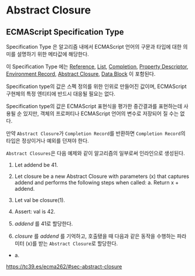 # Abstract Closure

## ECMAScript Specification Type
Specification Type 은 알고리즘 내에서 ECMAScript 언어의 구문과 타입에 대한 의미를 설명하기 위한 메타값에 해당한다.

이 Specification Type 에는 [Reference](https://tc39.es/ecma262/#sec-reference-specification-type), [List](https://tc39.es/ecma262/#sec-list-and-record-specification-type), [Completion](https://tc39.es/ecma262/#sec-completion-record-specification-type), [Property Descriptor](https://tc39.es/ecma262/#sec-property-descriptor-specification-type), [Environment Record](https://tc39.es/ecma262/#sec-environment-records), [Abstract Closure](https://tc39.es/ecma262/#sec-abstract-closure), [Data Block](https://tc39.es/ecma262/#sec-data-blocks) 이 포함된다.

Specification type의 값은 스펙 정의를 위한 인위로 만들어진 값이며, ECMAScript 구현체의 특정 엔티티에 반드시 대응될 필요는 없다.

Specification type의 값은 ECMAScript 표현식을 평가한 중간결과를 표현하는데 사용될 순 있지만, 객체의 프로퍼티나 ECMAScript 언어의 변수로 저장되어 질 수는 없다.

만약 `Abstract Closure`가 `Completion Record`를 반환하면 `Completion Record`의 타입은 정상이거나 예외를 던져야 한다.

`Abstract Closures`은 다음 예제와 같이 알고리즘의 일부로써 인라인으로 생성된다.

1. Let addend be 41.
2. Let closure be a new Abstract Closure with parameters (x) that captures addend and performs the following steps when called:
  a. Return x + addend.
3. Let val be closure(1).
4. Assert: val is 42.

1. *addend* 를 41로 할당한다.
2. *closure* 를 *addend* 를 기억하고, 호출됐을 때 다음과 같은 동작을 수행하는 파라미터 (x)를 받는 `Abstract Closure`로 할당한다.
  + a. 

https://tc39.es/ecma262/#sec-abstract-closure
